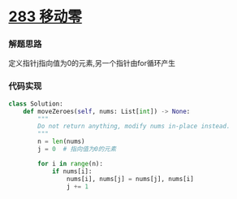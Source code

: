 # [283 移动零](https://leetcode.cn/problems/move-zeroes/)

### 解题思路

定义指针j指向值为0的元素,另一个指针由for循环产生

### 代码实现

```python
class Solution:
    def moveZeroes(self, nums: List[int]) -> None:
        """
        Do not return anything, modify nums in-place instead.
        """
        n = len(nums)
        j = 0  # 指向值为0的元素

        for i in range(n):
            if nums[i]:
                nums[i], nums[j] = nums[j], nums[i]
                j += 1

```

